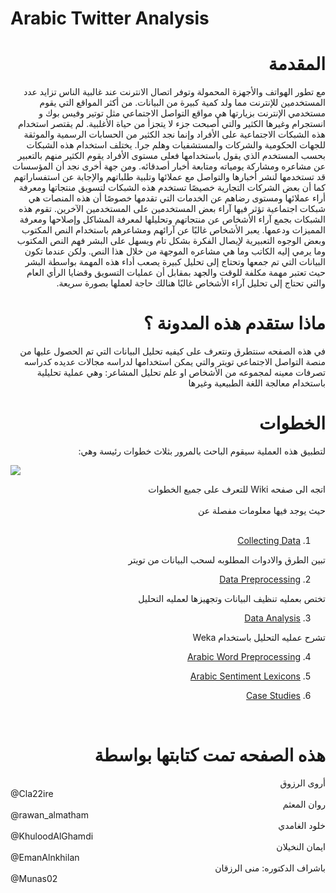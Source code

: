 # Arabic Twitter Analysis

# <div dir="rtl"> المقدمة </div>

<div dir="rtl"> 
مع تطور الهواتف والأجهزة المحمولة وتوفر اتصال الانترنت عند غالبية الناس تزايد عدد المستخدمين للإنترنت مما ولد كمية كبيرة من البيانات. من أكثر المواقع التي يقوم مستخدمي الإنترنت بزيارتها هي مواقع التواصل الاجتماعي مثل توتير وفيس بوك و انستجرام وغيرها الكثير والتي أصبحت جزء لا يتجزأ من حياة الأغلبية. لم يقتصر استخدام هذه الشبكات الاجتماعية على الأفراد وإنما نجد الكثير من الحسابات الرسمية والموثقة للجهات الحكومية والشركات والمستشفيات وهلم جرا. يختلف استخدام هذه الشبكات بحسب المستخدم الذي يقول باستخدامها فعلى مستوى الأفراد يقوم الكثير منهم بالتعبير عن مشاعره ومشاركة يومياته ومتابعة أخبار أصدقائه. ومن جهة أخرى نجد أن المؤسسات قد تستخدمها لنشر أخبارها والتواصل مع عملائها وتلبية طلباتهم والإجابة عن استفساراتهم كما أن بعض الشركات التجارية خصيصًا تستخدم هذه الشبكات لتسويق منتجاتها ومعرفة أراء عملائها ومستوى رضاهم عن الخدمات التي تقدمها خصوصًا أن هذه المنصات هي شبكات اجتماعية تؤثر فيها آراء بعض المستخدمين على المستخدمين الآخرين. تقوم هذه الشبكات بجمع آراء الأشخاص عن منتجاتهم وتحليلها لمعرفة المشاكل وإصلاحها ومعرفة المميزات ودعمها.  يعبر الأشخاص غالبًا عن آرائهم ومشاعرهم باستخدام النص المكتوب وبعض الوجوه التعبيرية لإيصال الفكرة بشكل تام ويسهل على البشر فهم النص المكتوب وما يرمي إليه الكاتب وما هي مشاعره الموجهة من خلال هذا النص. ولكن عندما تكون البيانات التي تم جمعها وتحتاج إلى تحليل كبيرة يصعب أداء هذه المهمة بواسطة البشر حيث تعتبر مهمة مكلفة للوقت والجهد بمقابل أن عمليات التسويق وقضايا الرأي العام والتي تحتاج إلى تحليل آراء الأشخاص غالبًا هنالك حاجة لعملها بصورة سريعة. 
  </div>
  
# <div dir="rtl"> ماذا ستقدم هذه المدونة ؟ </div>
<div dir="rtl"> 
في هذه الصفحه سنتطرق ونتعرف على كيفيه تحليل البيانات التي تم الحصول عليها من منصة التواصل الاجتماعي تويتر
  والتي يمكن استخدامها لدراسه مجالات عديده كدراسه تصرفات معينه لمجموعه من الأشخاص او علم تحليل المشاعر: وهي عملية تحليلية باستخدام  معالجة اللغة الطبيعية وغيرها  </div>
  
  # <div dir="rtl"> الخطوات </div>
  <div dir="rtl"> 
  لتطبيق هذه العملية سيقوم الباحث بالمرور بثلاث خطوات رئيسة وهي:
</div>  


![](https://i.imgur.com/BzZB9bS.png)
  <div dir="rtl"> 
  اتجه الى صفحه Wiki للتعرف على جميع الخطوات 
  <br><br>
  حيث يوجد فيها معلومات مفصلة عن 
  <br><br>
  
1. [Collecting Data](https://github.com/ArwaAlrazooq/Arabic-twitter-analysis/wiki/Collecting-Data) 

تبين الطرق والادوات المطلوبه لسحب البيانات من تويتر

2. [Data Preprocessing](https://github.com/ArwaAlrazooq/Arabic-twitter-analysis/wiki/Twitter-Data-Preprocessing)  

تختص بعمليه تنظيف البيانات وتجهيزها لعمليه التحليل

3. [Data Analysis](https://github.com/ArwaAlrazooq/Arabic-twitter-analysis/wiki/Data-Analysis)  

تشرح عمليه التحليل باستخدام Weka

4.  [Arabic Word Preprocessing](https://github.com/ArwaAlrazooq/Arabic-twitter-analysis/wiki/Arabic-Word-Preprocessing)

5. [Arabic Sentiment Lexicons](https://github.com/ArwaAlrazooq/Arabic-twitter-analysis/wiki/Arabic-Sentiment-Lexicons)

6. [Case Studies](https://github.com/ArwaAlrazooq/Arabic-twitter-analysis/wiki/Case-Studies)

<br>


</div>  

  # <div dir="rtl"> هذه الصفحه تمت كتابتها بواسطة </div>
<div dir="rtl"> أروى الرزوق </div> @Cla22ire <br>
<div dir="rtl"> روان المعثم </div> @rawan_almatham <br>
<div dir="rtl"> خلود الغامدي </div> @KhuloodAlGhamdi <br>
<div dir="rtl"> ايمان النخيلان </div> @EmanAlnkhilan  <br>
<div dir="rtl"> باشراف الدكتوره: منى الرزقان </div> @Munas02 <br>
